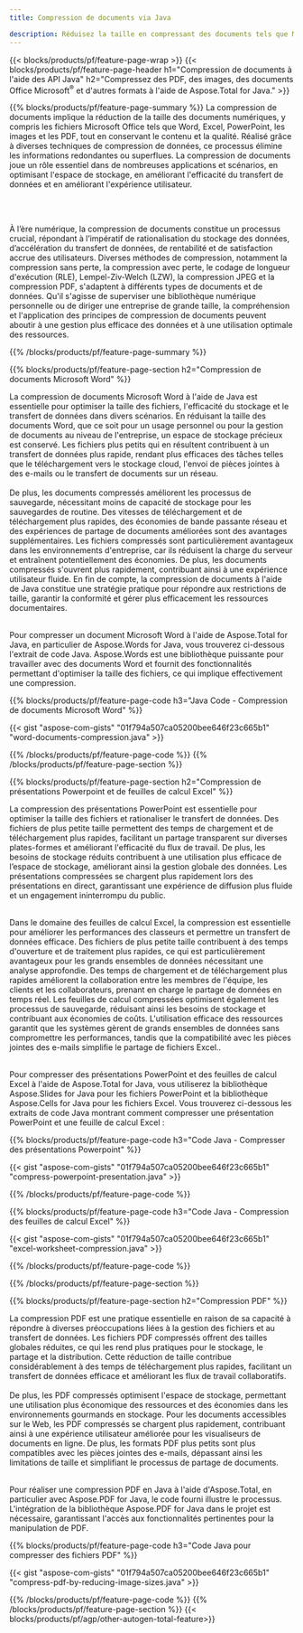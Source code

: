 ```yaml
---
title: Compression de documents via Java

description: Réduisez la taille en compressant des documents tels que Microsoft Word, Excel, PowerPoint, PDF et images via votre application Java. Testez le résultat de la compression en ligne.
---
```


{{< blocks/products/pf/feature-page-wrap >}}
{{< blocks/products/pf/feature-page-header h1="Compression de documents à l'aide des API Java" h2="Compressez des PDF, des images, des documents Office Microsoft<sup>&reg;</sup> et d'autres formats à l'aide de Aspose.Total for Java." >}}

{{% blocks/products/pf/feature-page-summary %}}
La compression de documents implique la réduction de la taille des documents numériques, y compris les fichiers Microsoft Office tels que Word, Excel, PowerPoint, les images et les PDF, tout en conservant le contenu et la qualité. Réalisé grâce à diverses techniques de compression de données, ce processus élimine les informations redondantes ou superflues. La compression de documents joue un rôle essentiel dans de nombreuses applications et scénarios, en optimisant l'espace de stockage, en améliorant l'efficacité du transfert de données et en améliorant l'expérience utilisateur.

<br /> <br />

À l’ère numérique, la compression de documents constitue un processus crucial, répondant à l’impératif de rationalisation du stockage des données, d’accélération du transfert de données, de rentabilité et de satisfaction accrue des utilisateurs. Diverses méthodes de compression, notamment la compression sans perte, la compression avec perte, le codage de longueur d'exécution (RLE), Lempel-Ziv-Welch (LZW), la compression JPEG et la compression PDF, s'adaptent à différents types de documents et de données. Qu'il s'agisse de superviser une bibliothèque numérique personnelle ou de diriger une entreprise de grande taille, la compréhension et l'application des principes de compression de documents peuvent aboutir à une gestion plus efficace des données et à une utilisation optimale des ressources.

{{% /blocks/products/pf/feature-page-summary  %}}

{{% blocks/products/pf/feature-page-section  h2="Compression de documents Microsoft Word" %}}

La compression de documents Microsoft Word à l'aide de Java est essentielle pour optimiser la taille des fichiers, l'efficacité du stockage et le transfert de données dans divers scénarios. En réduisant la taille des documents Word, que ce soit pour un usage personnel ou pour la gestion de documents au niveau de l'entreprise, un espace de stockage précieux est conservé. Les fichiers plus petits qui en résultent contribuent à un transfert de données plus rapide, rendant plus efficaces des tâches telles que le téléchargement vers le stockage cloud, l'envoi de pièces jointes à des e-mails ou le transfert de documents sur un réseau.<br /><br />
De plus, les documents compressés améliorent les processus de sauvegarde, nécessitant moins de capacité de stockage pour les sauvegardes de routine. Des vitesses de téléchargement et de téléchargement plus rapides, des économies de bande passante réseau et des expériences de partage de documents améliorées sont des avantages supplémentaires. Les fichiers compressés sont particulièrement avantageux dans les environnements d'entreprise, car ils réduisent la charge du serveur et entraînent potentiellement des économies. De plus, les documents compressés s'ouvrent plus rapidement, contribuant ainsi à une expérience utilisateur fluide. En fin de compte, la compression de documents à l'aide de Java constitue une stratégie pratique pour répondre aux restrictions de taille, garantir la conformité et gérer plus efficacement les ressources documentaires.<br /><br />

Pour compresser un document Microsoft Word à l'aide de Aspose.Total for Java, en particulier de Aspose.Words for Java, vous trouverez ci-dessous l'extrait de code Java. Aspose.Words est une bibliothèque puissante pour travailler avec des documents Word et fournit des fonctionnalités permettant d'optimiser la taille des fichiers, ce qui implique effectivement une compression.

{{% blocks/products/pf/feature-page-code h3="Java Code - Compression de documents Microsoft Word" %}}

{{< gist "aspose-com-gists" "01f794a507ca05200bee646f23c665b1" "word-documents-compression.java" >}}

{{% /blocks/products/pf/feature-page-code  %}}
{{% /blocks/products/pf/feature-page-section %}}

{{% blocks/products/pf/feature-page-section  h2="Compression de présentations Powerpoint et de feuilles de calcul Excel" %}}

La compression des présentations PowerPoint est essentielle pour optimiser la taille des fichiers et rationaliser le transfert de données. Des fichiers de plus petite taille permettent des temps de chargement et de téléchargement plus rapides, facilitant un partage transparent sur diverses plates-formes et améliorant l'efficacité du flux de travail. De plus, les besoins de stockage réduits contribuent à une utilisation plus efficace de l’espace de stockage, améliorant ainsi la gestion globale des données. Les présentations compressées se chargent plus rapidement lors des présentations en direct, garantissant une expérience de diffusion plus fluide et un engagement ininterrompu du public.<br /><br />

Dans le domaine des feuilles de calcul Excel, la compression est essentielle pour améliorer les performances des classeurs et permettre un transfert de données efficace. Des fichiers de plus petite taille contribuent à des temps d'ouverture et de traitement plus rapides, ce qui est particulièrement avantageux pour les grands ensembles de données nécessitant une analyse approfondie. Des temps de chargement et de téléchargement plus rapides améliorent la collaboration entre les membres de l'équipe, les clients et les collaborateurs, prenant en charge le partage de données en temps réel. Les feuilles de calcul compressées optimisent également les processus de sauvegarde, réduisant ainsi les besoins de stockage et contribuant aux économies de coûts. L'utilisation efficace des ressources garantit que les systèmes gèrent de grands ensembles de données sans compromettre les performances, tandis que la compatibilité avec les pièces jointes des e-mails simplifie le partage de fichiers Excel..<br /><br />

Pour compresser des présentations PowerPoint et des feuilles de calcul Excel à l'aide de Aspose.Total for Java, vous utiliserez la bibliothèque Aspose.Slides for Java pour les fichiers PowerPoint et la bibliothèque Aspose.Cells for Java pour les fichiers Excel. Vous trouverez ci-dessous les extraits de code Java montrant comment compresser une présentation PowerPoint et une feuille de calcul Excel :

{{% blocks/products/pf/feature-page-code h3="Code Java - Compresser des présentations Powerpoint" %}}

{{< gist "aspose-com-gists" "01f794a507ca05200bee646f23c665b1" "compress-powerpoint-presentation.java" >}}

{{% /blocks/products/pf/feature-page-code  %}}

{{% blocks/products/pf/feature-page-code h3="Code Java - Compression des feuilles de calcul Excel" %}}

{{< gist "aspose-com-gists" "01f794a507ca05200bee646f23c665b1" "excel-worksheet-compression.java" >}}

{{% /blocks/products/pf/feature-page-code  %}}

{{% /blocks/products/pf/feature-page-section %}}

{{% blocks/products/pf/feature-page-section  h2="Compression PDF" %}}

La compression PDF est une pratique essentielle en raison de sa capacité à répondre à diverses préoccupations liées à la gestion des fichiers et au transfert de données. Les fichiers PDF compressés offrent des tailles globales réduites, ce qui les rend plus pratiques pour le stockage, le partage et la distribution. Cette réduction de taille contribue considérablement à des temps de téléchargement plus rapides, facilitant un transfert de données efficace et améliorant les flux de travail collaboratifs. <br /><br />
De plus, les PDF compressés optimisent l'espace de stockage, permettant une utilisation plus économique des ressources et des économies dans les environnements gourmands en stockage. Pour les documents accessibles sur le Web, les PDF compressés se chargent plus rapidement, contribuant ainsi à une expérience utilisateur améliorée pour les visualiseurs de documents en ligne. De plus, les formats PDF plus petits sont plus compatibles avec les pièces jointes des e-mails, dépassant ainsi les limitations de taille et simplifiant le processus de partage de documents.<br /><br />

Pour réaliser une compression PDF en Java à l'aide d'Aspose.Total, en particulier avec Aspose.PDF for Java, le code fourni illustre le processus. L'intégration de la bibliothèque Aspose.PDF for Java dans le projet est nécessaire, garantissant l'accès aux fonctionnalités pertinentes pour la manipulation de PDF. 

{{% blocks/products/pf/feature-page-code h3="Code Java pour compresser des fichiers PDF" %}}

{{< gist "aspose-com-gists" "01f794a507ca05200bee646f23c665b1" "compress-pdf-by-reducing-image-sizes.java" >}}

{{% /blocks/products/pf/feature-page-code  %}}
{{% /blocks/products/pf/feature-page-section %}}
{{< blocks/products/pf/agp/other-autogen-total-feature>}}